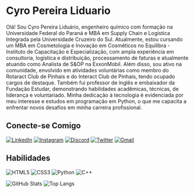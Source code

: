 # Cyro Pereira Liduario

Olá! Sou Cyro Pereira Liduário, engenheiro químico com formação na Universidade Federal do Paraná e MBA em Supply Chain e Logística Integrada pela Universidade Cruzeiro do Sul. Atualmente, estou cursando um MBA em Cosmetologia e Inovação em Cosméticos no Equilibra - Instituto de Capacitação e Especialização, com ampla experiência em consultoria, logística e distribuição, processamento de faturas e atualmente atuando como Analista de S&OP na ExxonMobil. Além disso, sou ativo na comunidade, envolvido em atividades voluntárias como membro do Rotaract Club de Pinhais e do Interact Club de Pinhais, tendo ocupado cargos de destaque. Também fui professor de inglês e embaixador da Fundação Estudar, demonstrando habilidades acadêmicas, técnicas, de liderança e voluntariado. Minha dedicação à tecnologia é evidenciada por meu interesse e estudos em programação em Python, o que me capacita a enfrentar novos desafios em minha carreira profissional.

## Conecte-se Comigo
[![LinkedIn](https://img.shields.io/badge/LinkedIn-000?style=for-the-badge&logo=linkedin&logoColor=0E76A8)](https://www.linkedin.com/in/cyroliduario/)
[![Instagram](https://img.shields.io/badge/Instagram-000?style=for-the-badge&logo=instagram)](https://www.instagram.com/cyroliduario/)
[![Discord](https://img.shields.io/badge/Discord-000?style=for-the-badge&logo=discord)](https://www.discord.com/in/cyroliduario/)
[![Twitter](https://img.shields.io/badge/Twitter-000?style=for-the-badge&logo=twitter)](https://twitter.com/cyroliduario_)
[![Gmail](https://img.shields.io/badge/-Gmail-000?style=for-the-badge&logo=gmail)](mailto:cpliduario@gmail.com)

## Habilidades
![HTML5](https://img.shields.io/badge/HTML5-000?style=for-the-badge&logo=html5)
![CSS3](https://img.shields.io/badge/CSS3-000?style=for-the-badge&logo=css3&logoColor=264CE4)
![Python](https://img.shields.io/badge/Python-000?style=for-the-badge&logo=python)
![C++](https://img.shields.io/badge/C%2B%2B-000?style=for-the-badge&logo=c%2B%2B&logoColor=00599C)



![GitHub Stats](https://github-readme-stats.vercel.app/api?username=CyroLiduario&theme=transparent&bg_color=000&border_color=30A3DC&show_icons=true&icon_color=30A3DC&title_color=E94D5F&text_color=FFF) 
![Top Langs](https://github-readme-stats-git-masterrstaa-rickstaa.vercel.app/api/top-langs/?username=CyroLiduario&layout=compact&bg_color=000&border_color=30A3DC&title_color=E94D5F&text_color=FFF)